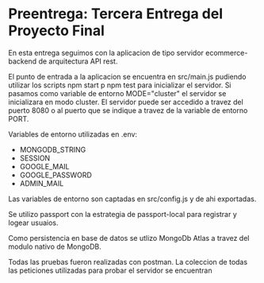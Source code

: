 # Preentrega: Tercera Entrega del Proyecto Final

En esta entrega seguimos con la aplicacion de tipo servidor ecommerce-backend de arquitectura API rest.

El punto de entrada a la aplicacion se encuentra en src/main.js pudiendo utilizar los scripts npm start p npm test para
inicializar el servidor. Si pasamos como variable de entorno MODE="cluster" el servidor se inicializara en modo cluster.
El servidor puede ser accedido a travez del puerto 8080 o al puerto que se indique a travez de la variable de entorno PORT.

Variables de entorno utilizadas en .env:
- MONGODB_STRING
- SESSION
- GOOGLE_MAIL
- GOOGLE_PASSWORD
- ADMIN_MAIL

Las variables de entorno son captadas en src/config.js y de ahi exportadas.

Se utilizo passport con la estrategia de passport-local para registrar y logear usuaios.

Como persistencia en base de datos se utlizo MongoDb Atlas a travez del modulo nativo de MongoDB.

Todas las pruebas fueron realizadas con postman.
La coleccion de todas las peticiones utilizadas para probar el servidor se encuentran